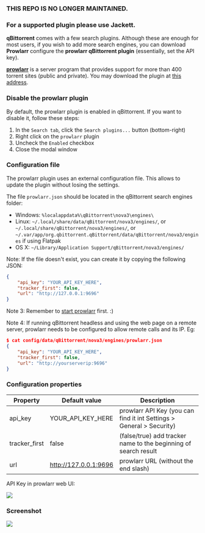 ### THIS REPO IS NO LONGER MAINTAINED. 
### For a supported plugin please use Jackett.





**qBittorrent** comes with a few search plugins. Although these are enough for most users, if you wish to add more search engines, you can download **Prowlarr** configure the **prowlarr qBittorrent plugin** (essentially, set the API key).

**[prowlarr](https://github.com/prowlarr/prowlarr)** is a server program that provides support for more than 400 torrent sites (public and private). You may download the plugin at [this address](https://raw.githubusercontent.com/swannie-eire/prowlarr-qbittorrent-plugin/main/prowlarr.py).

### Disable the prowlarr plugin
By default, the prowlarr plugin is enabled in qBittorrent. If you want to disable it, follow these steps:
1. In the `Search tab`, click the `Search plugins...` button (bottom-right)
2. Right click on the `prowlarr` plugin
3. Uncheck the `Enabled` checkbox
4. Close the modal window

### Configuration file
The prowlarr plugin uses an external configuration file. This allows to update the plugin without losing the settings.

The file `prowlarr.json` should be located in the qBittorrent search engines folder:
* Windows: `%localappdata%\qBittorrent\nova3\engines\`
* Linux: `~/.local/share/data/qBittorrent/nova3/engines/`, or `~/.local/share/qBittorrent/nova3/engines/`, or `~/.var/app/org.qbittorrent.qBittorrent/data/qBittorrent/nova3/engines` if using Flatpak
* OS X: `~/Library/Application Support/qBittorrent/nova3/engines/`

Note: If the file doesn't exist, you can create it by copying the following JSON:

```json
{
    "api_key": "YOUR_API_KEY_HERE", 
    "tracker_first": false, 
    "url": "http://127.0.0.1:9696"
}
```

Note 3: Remember to [start prowlarr](https://github.com/prowlarr/prowlarr) first. :)

Note 4: If running qBittorrent headless and using the web page on a remote server, prowlarr needs to be configured to allow remote calls and its IP. Eg:

```json
$ cat config/data/qBittorrent/nova3/engines/prowlarr.json
{
    "api_key": "YOUR_API_KEY_HERE",
    "tracker_first": false,
    "url": "http://yourserverip:9696"
}
```

### Configuration properties
| Property |  Default value |  Description |
|---|---|---|
| api_key | YOUR_API_KEY_HERE | prowlarr API Key (you can find it int Settings > General > Security) |
| tracker_first | false | (false/true) add tracker name to the beginning of search result |
| url | http://127.0.0.1:9696 | prowlarr URL (without the end slash) |

API Key in prowlarr web UI:

![](https://i.imgur.com/ePMq68M.png)

### Screenshot
![](https://i.imgur.com/a6WPJC8.png)
